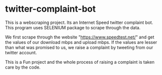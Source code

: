 # twitter-complaint-bot

This is a webscraping project. Its an Internet Speed twitter complaint bot.
This program uses SELENIUM package to scrape through the data.

We first scrape through the website "https://www.speedtest.net/" and get the values of our download mbps and upload mbps. If the values are lesser than what was promised to us, we raise a complaint by tweeting from our twitter account.

This is a Fun project and the whole process of raising a complaint is taken care by the code.
